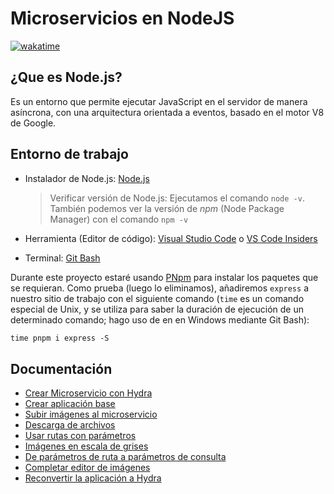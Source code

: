 # Microservicios en NodeJS

[![wakatime](https://wakatime.com/badge/user/8ef73281-6d0a-4758-af11-fd880ca3009c/project/307f6dc8-e661-46af-a419-6e7282faaa30.svg)](https://wakatime.com/badge/user/8ef73281-6d0a-4758-af11-fd880ca3009c/project/307f6dc8-e661-46af-a419-6e7282faaa30)

## ¿Que es Node.js?

Es un entorno que permite ejecutar JavaScript en el servidor de manera asíncrona, con una arquitectura orientada a eventos, basado en el motor V8 de Google.

## Entorno de trabajo

- Instalador de Node.js: [Node.js](https://nodejs.org/es/)
  
  > Verificar versión de Node.js: Ejecutamos el comando `node -v`. También podemos ver la versión de *npm* (Node Package Manager) con el comando `npm -v`

- Herramienta (Editor de código): [Visual Studio Code](https://code.visualstudio.com/) o [VS Code Insiders](https://code.visualstudio.com/insiders/)
- Terminal: [Git Bash](https://git-scm.com/downloads)

Durante este proyecto estaré usando [PNpm](https://pnpm.io/es/) para instalar los paquetes que se requieran. Como prueba (luego lo eliminamos), añadiremos `express` a nuestro sitio de trabajo con el siguiente comando (`time` es un comando especial de Unix, y se utiliza para saber la duración de ejecución de un determinado comando; hago uso de en en Windows mediante Git Bash):

```txt
time pnpm i express -S 
```

## Documentación

- [Crear Microservicio con Hydra](DOC/01_Crear_Microservicio_con_Hydra.md)
- [Crear aplicación base](DOC/02_Crear_Aplicacion_Base.md)
- [Subir imágenes al microservicio](DOC/03_Subir_imagenes_al_microservicio.md)
- [Descarga de archivos](DOC/04_Descarga_Archivos.md)
- [Usar rutas con parámetros](DOC/05_Usar_Rutas_Parametros.md)
- [Imágenes en escala de grises](DOC/06_Imagenes_escala_grises.md)
- [De parámetros de ruta a parámetros de consulta](DOC/07_De_parametros_de_ruta_a_parametros_de_consulta.md)
- [Completar editor de imágenes](DOC/08_Completar_editor_imagenes.md)
- [Reconvertir la aplicación a Hydra](DOC/09_Reconvertir_aplicacion_a_Hydra.md)
